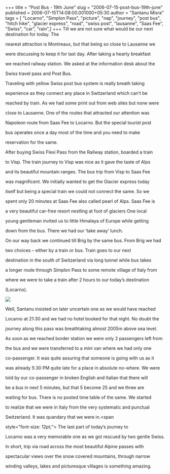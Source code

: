 +++
title = "Post Bus - 19th June"
slug = "2006-07-15-post-bus-19th-june"
published = 2006-07-15T14:08:00.001000+05:30
author = "Santanu Misra"
tags = [ "Locarno", "Simplon Pass", "picture", "nap", "journey", "post bus", "hitch hike", "glacier express", "road", "swiss post", "lausanne", "Saas Fee", "Swiss", "car", "rain",]
+++
Till we are not sure what would be our next destination for today. The
nearest attraction is Montreaux, but that being so close to Lausanne we
were discussing to keep it for last day. After taking a hearty breakfast
we reached railway station. We asked at the information desk about the
Swiss travel pass and Post Bus.

Traveling with yellow Swiss post bus system is really breath taking
experience as they connect any place in Switzerland which can’t be
reached by train. As we had some print out from web sites but none were
close to Lausanne. One of the routes that attracted our attention was
Napoleon route from Saas Fee to Locarno. But the special tourist post
bus operates once a day most of the time and you need to make
reservation for the same.

  
After buying Swiss Flexi Pass from the Railway station, boarded a train
to Visp. The train journey to Visp was nice as it gave the taste of Alps
and its beautiful mountain ranges. The bus trip from Visp to Saas Fee
was magnificent. We initially wanted to get the Glacier express today
itself but being a special train we could not connect the same. So we
spent only 20 minutes at Saas Fee also called pearl of Alps. Saas Fee is
a very beautiful car-free resort nestling at foot of glaciers One local
young gentleman invited us to little Himalaya of Europe while getting
down from the bus. There we had our ‘take away’ lunch.

  

  
On our way back we continued till Brig by the same bus. From Brig we had
two choices – either by a train or bus. Train goes to our next
destination in the south of Switzerland via long tunnel while bus takes
a longer route through Simplon Pass to some remote village of Italy from
where we were to take a train after 2 hours to our today’s destination
(Locarno).

[![](../images/2006-07-15-post-bus-19th-june-way-3.jpg)](http://www.flickr.com/photos/santm/11232504955/in/set-72157638400761053)

  
Well, Santanu insisted on later uncertain one as we would have reached
Locarno at 21:30 and we had no hotel booked for that night. No doubt the
journey along this pass was breathtaking almost 2005m above sea level.
As soon as we reached border station we were only 2 passengers left from
the bus and we were transferred to a mini van where we had only one
co-passenger. It was quite assuring that someone is going with us as it
was already 5:30 PM quite late for a place in absolute no-where. We were
told by our co-passenger in broken English and Italian that there will
be a bus in next 5 minutes, but that 5 become 25 and we three are
waiting for bus. There is no posted time table of the same. We started
to realize that we were in Italy from the very systematic and punctual
Switzerland. It was quandary that we were in.<span
style="font-size: 12pt;"></span> The last part of today’s journey to
Locarno was a very memorable one as we got rescued by two gentle Swiss.

  
In short, trip via road across the most beautiful Alpine passes with
spectacular views over the snow covered mountains, through narrow
winding valleys, lakes and picturesque villages is something amazing.

